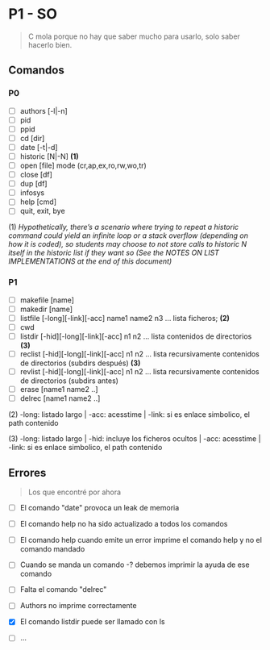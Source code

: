 # P1 - SO

> C mola porque no hay que saber mucho para usarlo, solo saber hacerlo bien.

## Comandos

### P0

- [ ] authors [-l|-n]
- [ ] pid
- [ ] ppid
- [ ] cd [dir]
- [ ] date [-t|-d]
- [ ] historic [N|-N] **(1)**
- [ ] open [file] mode (cr,ap,ex,ro,rw,wo,tr)
- [ ] close [df]
- [ ] dup [df]
- [ ] infosys
- [ ] help [cmd]
- [ ] quit, exit, bye

(1) _Hypothetically, there’s a scenario where trying to repeat a historic command could yield an infinite loop or a stack overflow (depending on how it is coded), so students may choose to not store calls to historic N itself in the historic list if they want so (See the NOTES ON LIST IMPLEMENTATIONS at the end of this document)_

### P1

- [ ] makefile [name]
- [ ] makedir [name]
- [ ] listfile [-long][-link][-acc] name1 name2 n3 ... lista ficheros; **(2)**
- [ ] cwd
- [ ] listdir [-hid][-long][-link][-acc] n1 n2 ... lista contenidos de directorios **(3)**
- [ ] reclist [-hid][-long][-link][-acc] n1 n2 ... lista recursivamente contenidos de directorios (subdirs después) **(3)**
- [ ] revlist [-hid][-long][-link][-acc] n1 n2 ... lista recursivamente contenidos de directorios (subdirs antes)
- [ ] erase [name1 name2 ..]
- [ ] delrec [name1 name2 ..]

(2) -long: listado largo | -acc: acesstime | -link: si es enlace simbolico, el path contenido

(3) -long: listado largo | -hid: incluye los ficheros ocultos | -acc: acesstime | -link: si es enlace simbolico, el path contenido

## Errores

> Los que encontré por ahora

- [ ] El comando "date" provoca un leak de memoria
- [ ] El comando help no ha sido actualizado a todos los comandos
- [ ] El comando help cuando emite un error imprime el comando help y no el comando mandado
- [ ] Cuando se manda un comando -? debemos imprimir la ayuda de ese comando
- [ ] Falta el comando "delrec"
- [ ] Authors no imprime correctamente
- [x] El comando listdir puede ser llamado con ls
- [ ] ...

